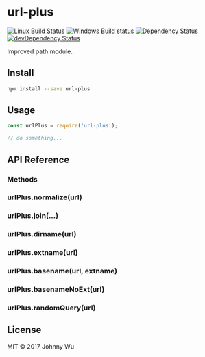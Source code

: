 # url-plus

[![Linux Build Status](https://travis-ci.org/electron-utils/url-plus.svg?branch=master)](https://travis-ci.org/electron-utils/url-plus)
[![Windows Build status](https://ci.appveyor.com/api/projects/status/i80hkk2bea8xbv9j?svg=true)](https://ci.appveyor.com/project/jwu/url-plus)
[![Dependency Status](https://david-dm.org/electron-utils/url-plus.svg)](https://david-dm.org/electron-utils/url-plus)
[![devDependency Status](https://david-dm.org/electron-utils/url-plus/dev-status.svg)](https://david-dm.org/electron-utils/url-plus#info=devDependencies)

Improved path module.

## Install

```bash
npm install --save url-plus
```

## Usage

```javascript
const urlPlus = require('url-plus');

// do something...
```

## API Reference

### Methods

### urlPlus.normalize(url)

### urlPlus.join(...)

### urlPlus.dirname(url)

### urlPlus.extname(url)

### urlPlus.basename(url, extname)

### urlPlus.basenameNoExt(url)

### urlPlus.randomQuery(url)

## License

MIT © 2017 Johnny Wu
